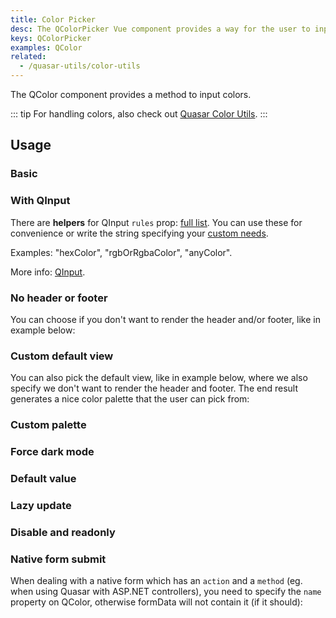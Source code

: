 ```yaml
---
title: Color Picker
desc: The QColorPicker Vue component provides a way for the user to input colors.
keys: QColorPicker
examples: QColor
related:
  - /quasar-utils/color-utils
---
```


The QColor component provides a method to input colors.

::: tip
For handling colors, also check out [Quasar Color Utils](/quasar-utils/color-utils).
:::


<doc-api file="QColor" />

## Usage

### Basic

<doc-example title="Basic" file="Basic" />

### With QInput

<doc-example title="Input" file="Input" />

There are **helpers** for QInput `rules` prop: [full list](https://github.com/quasarframework/quasar/blob/dev/ui/src/utils/patterns.js). You can use these for convenience or write the string specifying your [custom needs](/vue-components/input#internal-validation).

Examples: "hexColor", "rgbOrRgbaColor", "anyColor".

More info: [QInput](/vue-components/input).

### No header or footer

You can choose if you don't want to render the header and/or footer, like in example below:

<doc-example title="No header/footer" file="NoHeaderFooter" />

### Custom default view

You can also pick the default view, like in example below, where we also specify we don't want to render the header and footer. The end result generates a nice color palette that the user can pick from:

<doc-example title="Custom default view" file="CustomDefaultView" />

### Custom palette

<doc-example title="Custom palette" file="CustomPalette" />

### Force dark mode

<doc-example title="Force dark mode" file="Dark" />

### Default value

<doc-example title="Default value" file="DefaultValue" />

### Lazy update

<doc-example title="Lazy model" file="LazyModel" />

### Disable and readonly

<doc-example title="Disable and readonly" file="DisableReadonly" />

### Native form submit

When dealing with a native form which has an `action` and a `method` (eg. when using Quasar with ASP.NET controllers), you need to specify the `name` property on QColor, otherwise formData will not contain it (if it should):

<doc-example title="Native form" file="NativeForm" />
